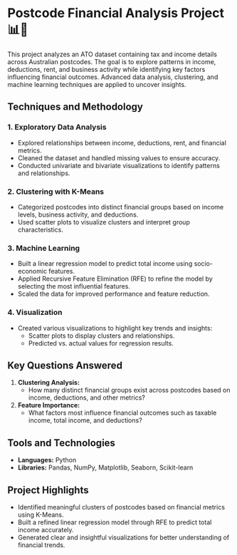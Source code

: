# Postcode Financial Analysis Project 📊📍

This project analyzes an ATO dataset containing tax and income details across Australian postcodes. The goal is to explore patterns in income, deductions, rent, and business activity while identifying key factors influencing financial outcomes. Advanced data analysis, clustering, and machine learning techniques are applied to uncover insights.

## Techniques and Methodology

### 1. **Exploratory Data Analysis**
- Explored relationships between income, deductions, rent, and financial metrics.
- Cleaned the dataset and handled missing values to ensure accuracy.
- Conducted univariate and bivariate visualizations to identify patterns and relationships.

### 2. **Clustering with K-Means**
- Categorized postcodes into distinct financial groups based on income levels, business activity, and deductions.
- Used scatter plots to visualize clusters and interpret group characteristics.

### 3. **Machine Learning**
- Built a linear regression model to predict total income using socio-economic features.
- Applied Recursive Feature Elimination (RFE) to refine the model by selecting the most influential features.
- Scaled the data for improved performance and feature reduction.

### 4. **Visualization**
- Created various visualizations to highlight key trends and insights:
  - Scatter plots to display clusters and relationships.
  - Predicted vs. actual values for regression results.

## Key Questions Answered
1. **Clustering Analysis:** 
   - How many distinct financial groups exist across postcodes based on income, deductions, and other metrics?
2. **Feature Importance:** 
   - What factors most influence financial outcomes such as taxable income, total income, and deductions?

## Tools and Technologies
- **Languages:** Python
- **Libraries:** Pandas, NumPy, Matplotlib, Seaborn, Scikit-learn

## Project Highlights
- Identified meaningful clusters of postcodes based on financial metrics using K-Means.
- Built a refined linear regression model through RFE to predict total income accurately.
- Generated clear and insightful visualizations for better understanding of financial trends.
